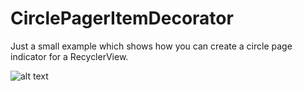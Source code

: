 # CirclePagerItemDecorator

Just a small example which shows how you can create a circle page indicator for a RecyclerView.

![alt text](https://user-images.githubusercontent.com/10849157/44162426-e782be80-a085-11e8-8087-8b9e7af555e0.png)
